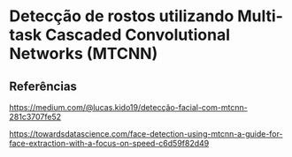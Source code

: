 # Detecção de rostos utilizando Multi-task Cascaded Convolutional Networks (MTCNN)
  
  


## Referências
https://medium.com/@lucas.kido19/detecção-facial-com-mtcnn-281c3707fe52

https://towardsdatascience.com/face-detection-using-mtcnn-a-guide-for-face-extraction-with-a-focus-on-speed-c6d59f82d49
